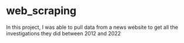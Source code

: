 # web_scraping
In this project, I was able to pull data from a news website to get all the investigations they did between 2012 and 2022

